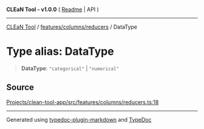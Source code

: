 **CLEaN Tool - v1.0.0** ( [Readme](../../../../README.md) \| API )

***

[CLEaN Tool](../../../../modules.md) / [features/columns/reducers](../README.md) / DataType

# Type alias: DataType

> **DataType**: `"categorical"` \| `"numerical"`

## Source

[Projects/clean-tool-app/src/features/columns/reducers.ts:18](https://github.com/yuckyh/clean-tool-app/)

***

Generated using [typedoc-plugin-markdown](https://www.npmjs.com/package/typedoc-plugin-markdown) and [TypeDoc](https://typedoc.org/)

